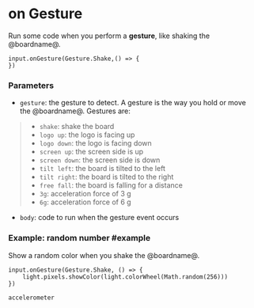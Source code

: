# on Gesture

Run some code when you perform a **gesture**, like shaking the @boardname@.

```sig
input.onGesture(Gesture.Shake,() => {
})
```

### Parameters

* ``gesture``: the gesture to detect. A gesture is the way you hold or move the @boardname@. Gestures are:
> * `shake`: shake the board
> * `logo up`: the logo is facing up
> * `logo down`: the logo is facing down
> * `screen up`: the screen side is up
> * `screen down`: the screen side is down
> * `tilt left`: the board is tilted to the left
> * `tilt right`: the board is tilted to the right
> * `free fall`: the board is falling for a distance
> * `3g`: acceleration force of 3 g
> * `6g`: acceleration force of 6 g
* ``body``: code to run when the gesture event occurs

### Example: random number #example

Show a random color when you shake the @boardname@.

```blocks
input.onGesture(Gesture.Shake, () => {
    light.pixels.showColor(light.colorWheel(Math.random(256)))
})

```

```package
accelerometer
```